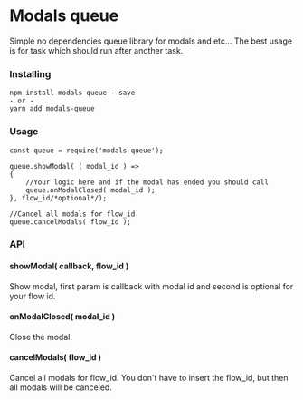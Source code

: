 # Modals queue
Simple no dependencies queue library for modals and etc... The best usage is for task which should run after another task.

### Installing
```
npm install modals-queue --save
- or -
yarn add modals-queue
```

### Usage
```
const queue = require('modals-queue');

queue.showModal( ( modal_id ) =>
{
    //Your logic here and if the modal has ended you should call
    queue.onModalClosed( modal_id );
}, flow_id/*optional*/);

//Cancel all modals for flow_id
queue.cancelModals( flow_id );
```
### API

#### showModal( callback, flow_id )
Show modal, first param is callback with modal id and second is optional for your flow id.
#### onModalClosed( modal_id )
Close the modal.
#### cancelModals( flow_id )
Cancel all modals for flow_id. You don't have to insert the flow_id, but then all modals will be canceled.